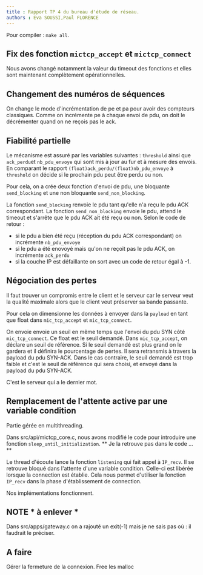 ```yaml
---
title : Rapport TP 4 du bureau d'étude de réseau.
authors : Eva SOUSSI,Paul FLORENCE
---
```


Pour compiler : `make all`.

## Fix des fonction `mictcp_accept` et `mictcp_connect`

Nous avons changé notamment la valeur du timeout des fonctions et elles sont maintenant complètement opérationnelles.


## Changement des numéros de séquences

On change le mode d'incrémentation de pe et pa pour avoir des compteurs classiques. Comme on incrémente pe à chaque envoi de pdu, on doit le décrémenter quand on ne reçois pas le ack.


## Fiabilité partielle

Le mécanisme est assuré par les variables suivantes : `threshold` ainsi que `ack_perdu`et `nb_pdu_envoye` qui sont mis à jour au fur et à mesure des envois.
En comparant le rapport `(float)ack_perdu/(float)nb_pdu_envoye` à `threshold` on décide si le prochain pdu peut être perdu ou non.

Pour cela, on a crée deux fonction d'envoi de pdu, une bloquante `send_blocking` et une non bloquante `send_non_blocking`. 

La fonction `send_blocking` renvoie le pdu tant qu'elle n'a reçu le pdu ACK correspondant.
La fonction `send_non_blocking` envoie le pdu, attend le timeout et s'arrête que le pdu ACK ait été reçu ou non. Selon le code de retour :
  - si le pdu a bien été reçu (réception du pdu ACK correspondant) on incrémente `nb_pdu_envoye`
  - si le pdu a été enovoyé mais qu'on ne reçoit pas le pdu ACK, on incrémente `ack_perdu`
  - si la couche IP est défaillante on sort avec un code de retour égal à -1.


## Négociation des pertes

Il faut trouver un compromis entre le client et le serveur car le serveur veut la qualité maximale alors que le client veut préserver sa bande passante.

Pour cela on dimensionne les données à envoyer dans la `payload` en tant que float dans `mic_tcp_accept` et `mic_tcp_connect`.

On envoie envoie un seuil en même temps que l'envoi du pdu SYN côté `mic_tcp_connect`. Ce float est le seuil demandé.
Dans `mic_tcp_accept`, on déclare un seuil de référence. Si le seuil demandé est plus grand on le gardera et il définira le pourcentage de pertes. Il sera retransmis à travers la payload du pdu SYN-ACK. Dans le cas contraire, le seuil demandé est trop faible et c'est le seuil de référence qui sera choisi, et envoyé dans la payload du pdu SYN-ACK.

C'est le serveur qui a le dernier mot.


## Remplacement de l'attente active par une variable condition

Partie gérée en multithreading. 

Dans src/api/mictcp_core.c, nous avons modifié le code pour introduire une fonction `sleep_until_initialization`. ** Je la retrouve pas dans le code ... ** 

Le thread d'écoute lance la fonction `listening` qui fait appel à `IP_recv`. Il se retrouve bloqué dans l'attente d'une variable condition. Celle-ci est libérée lorsque la connection est établie. Cela nous permet d'utiliser la fonction `IP_recv` dans la phase d'établissement de connection.


Nos implémentations fonctionnent.

## NOTE * à enlever *
Dans src/apps/gateway.c on a rajouté un exit(-1) mais je ne sais pas où : il faudrait le préciser.


## A faire 

Gérer la fermeture de la connexion.
Free les malloc
